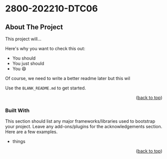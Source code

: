 # 2800-202210-DTC06

<!-- ABOUT THE PROJECT -->
## About The Project


This project will...

Here's why you want to check this out:
* You should
* You just should
* You :smile:

Of course, we need to write a better readme later but this wil 

Use the `BLANK_README.md` to get started.

<p align="right">(<a href="#top">back to top</a>)</p>



### Built With

This section should list any major frameworks/libraries used to bootstrap your project. Leave any add-ons/plugins for the acknowledgements section. Here are a few examples.

* things

<p align="right">(<a href="#top">back to top</a>)</p>

